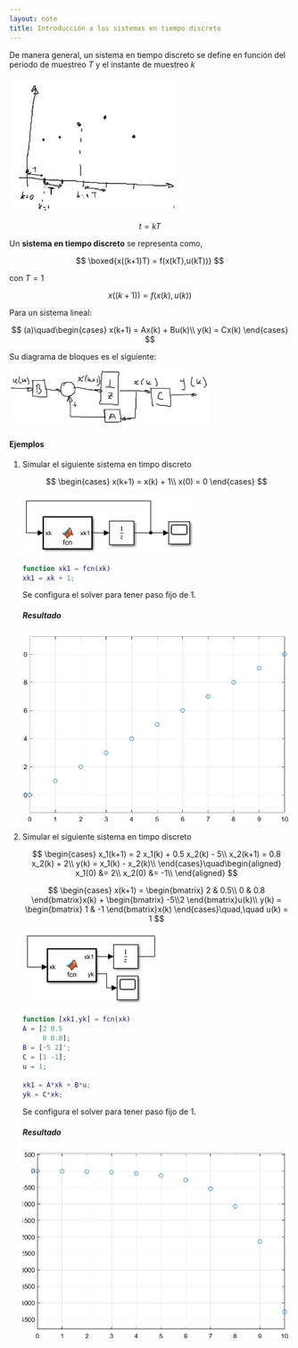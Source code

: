 ```yaml
---
layout: note
title: Introducción a los sistemas en tiempo discreto
---
```


De manera general, un sistema en tiempo discreto se define en función del periodo de muestreo $T$ y el instante de muestreo $k$

![muesreo](../../img/muestreoSistemaTiempoDiscreto.png)

$$
t = kT
$$

Un **sistema en tiempo discreto** se representa como,

$$
\boxed{x((k+1)T) = f(x(kT),u(kT))}
$$

con $T = 1$

$$
x((k+1)) = f(x(k),u(k))
$$

Para un sistema lineal:

$$
(a)\quad\begin{cases}
    x(k+1) = Ax(k) + Bu(k)\\
    y(k) = Cx(k)
\end{cases}
$$

Su diagrama de bloques es el siguiente:

![diagrama de bloques](../../img/diagBloquesSistemaTiempoDiscreto.png)

#### Ejemplos
1. Simular el siguiente sistema en timpo discreto

    $$
    \begin{cases}
        x(k+1) = x(k) + 1\\
        x(0) = 0
    \end{cases}
    $$
    
    ![Diagrama Simulink 1](../../img/simSistemaTiempoDiscretoEjercicio1.png)
    
    ```matlab
    function xk1 = fcn(xk)
    xk1 = xk + 1;
    ```
    
    Se configura el solver para tener paso fijo de 1.

    ##### Resultado
    
    ![Gráfica resultado 1](../../img/resultadoSistemaTiempoDiscretoEjercicio1.png)
    
2. Simular el siguiente sistema en timpo discreto

    $$
    \begin{cases}
        x_1(k+1) = 2 x_1(k) + 0.5 x_2(k) - 5\\
        x_2(k+1) = 0.8 x_2(k) + 2\\
        y(k) = x_1(k) - x_2(k)\\
    \end{cases}\quad\begin{aligned}
        x_1(0) &= 2\\
        x_2(0) &= -1\\
    \end{aligned}
    $$

    $$
    \begin{cases}
        x(k+1) = \begin{bmatrix}
            2 & 0.5\\
            0 & 0.8
        \end{bmatrix}x(k) + \begin{bmatrix}
            -5\\2
        \end{bmatrix}u(k)\\
        y(k) = \begin{bmatrix}
            1 & -1
        \end{bmatrix}x(k)
    \end{cases}\quad,\quad u(k) = 1
    $$

    ![Diagrama Simulink 2](../../img/simSistemaTiempoDiscretoEjercicio2.png)
    
    ```matlab
    function [xk1,yk] = fcn(xk)
    A = [2 0.5
         0 0.8];
    B = [-5 2]';
    C = [1 -1];
    u = 1;

    xk1 = A*xk + B*u;
    yk = C*xk;
    ```
    
    Se configura el solver para tener paso fijo de 1.

    ##### Resultado
    
    ![Gráfica resultado 2](../../img/resultadoSistemaTiempoDiscretoEjercicio2.png)
